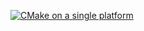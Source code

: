 [![CMake on a single platform](https://github.com/ThatOtherShadow/cpp-fizzbuzz/actions/workflows/cmake-single-platform.yml/badge.svg)](https://github.com/ThatOtherShadow/cpp-fizzbuzz/actions/workflows/cmake-single-platform.yml)
